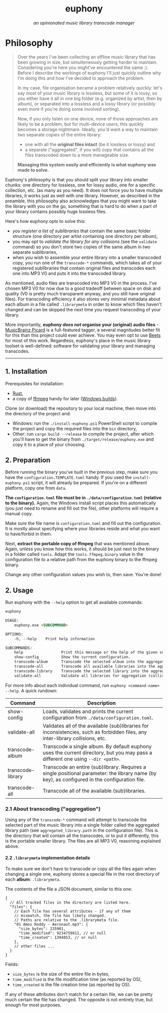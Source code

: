 <div align="center">
  <h1 align="center">euphony</h1>
  <h6 align="center">an opinionated music library transcode manager</h6>
</div>

# Philosophy
> Over the years I've been collecting an offline music library that has been growing in size, but simulteneously getting harder to maintain.
> Considering you're here you might've encountered the same :). Before I describe the workings of euphony
> I'll just quickly outline why I'm doing this and how I've decided to approach the problem.
>
> In my case, file organisation became a problem relatively quickly: let's say most of your music library is lossless, but some of it is lossy,
> so you either have it all in one big folder (e.g. organized by artist, then by album), or separated into a lossless and a lossy library
> (or possibly even more if you're doing some involved sorting).
>
> Now, if you only listen on one device, none of those approaches are likely to be a problem, but for multi-device users,
> this quickly becomes a storage nightmare.
> Ideally, you'd want a way to maintain two separate copies of the entire library:
> - one with all the **original files intact** (be it lossless or lossy) and
> - a separate ("aggregated", if you will) copy that contains all the files transcoded down to a more manageable size.
>
> **Managing this system easily and efficiently is what euphony was made to solve.**

Euphony's philosophy is that you should split your library into smaller chunks: one directory for lossless, one for lossy audio, one for a specific
collection, etc. (as many as you need). It does not force you to have multiple libraries, it works just as well with one library. However, 
as described in the preamble, this philosophy also acknowledges that you might want to take the library with you on the 
go, something that is hard to do when a part of your library contains possibly huge lossless files.

Here's how euphony opts to solve this:
- *you register a list of sublibraries* that contain the same basic folder structure (one directory per artist containing one directory per album),
- you may opt to *validate the library for any collisions* (see the `validate` command) so you don't store two copies of the same album in two separate sublibraries,
- when you wish to assemble your entire library into a smaller transcoded copy, you run one of the `transcode-*` commands, 
  which takes all of your registered sublibraries that contain original files and transcodes each one into MP3 V0 and puts it into the transcoded library.

As mentioned, audio files are transcoded into MP3 V0 in the process. I've chosen MP3 V0 for now due to a 
good tradeoff between space on disk and quality (V0 is pretty much transparent anyway, and you still have original files).
For transcoding efficiency it also stores very minimal metadata about each album in a file called `.librarymeta` in order 
to know which files haven't changed and can be skipped the next time you request transcoding of your library.

More importantly, **euphony *does not* organise your (original) audio files** - [MusicBrainz Picard](https://picard.musicbrainz.org/) 
is a full-featured tagger, a several magnitudes better fit for this than this project could ever achieve. 
You may even opt to use [Beets](https://beets.readthedocs.io/en/stable/) for most of this work. Regardless, euphony's place
in the music library toolset is well-defined: software for validating your library and managing transcodes.  

---

## 1. Installation
Prerequisites for installation:
- [Rust](https://www.rust-lang.org/),
- a copy of [ffmpeg](https://ffmpeg.org/) handy for later ([Windows builds](https://www.gyan.dev/ffmpeg/builds/)).

Clone (or download) the repository to your local machine, then move into the directory of the project and:
- Windows: run the `./install-euphony.ps1` PowerShell script to compile the project and copy the required files into the `bin` directory,
- Other: run `cargo build --release` to compile the project, after which you'll have to get the binary 
  from `./target/release/euphony.exe` and copy it to a place of your choosing.

## 2. Preparation
Before running the binary you've built in the previous step, make sure you have the `configuration.TEMPLATE.toml` handy.
If you used the `install-euphony.ps1` script, it will already be prepared. If you're on a different platform, copy one from `data`.

**The `configuration.toml` file must be in `./data/configuration.toml` (relative to the binary).** Again, the Windows install script
places this automatically (you just need to rename and fill out the file), other platforms will require a manual copy.

Make sure the file name is `configuration.toml` and fill out the configuration. It is mostly about specifying where
your libraries reside and what you want to have/forbid in them.

Next, **extract the portable copy of ffmpeg** that was mentioned above. Again, unless you know how this works,
it should be just next to the binary in a folder called `tools`. Adapt the `tools.ffmpeg.binary` value in the 
configuration file to a relative path from the euphony binary to the ffmpeg binary.

Change any other configuration values you wish to, then save. You're done!

## 2. Usage
Run euphony with the `--help` option to get all available commands:
```html
euphony 

USAGE:
    euphony.exe <SUBCOMMAND>

OPTIONS:
    -h, --help    Print help information

SUBCOMMANDS:
    help                 Print this message or the help of the given subcommand(s)
    show-config          Show the current configuration.
    transcode-album      Transcode the selected album into the aggregated library.
    transcode-all        Transcode all available libraries into the aggregated library.
    transcode-library    Transcode the selected library into the aggregated library.
    validate-all         Validate all libraries for aggregation (collisions, unwanted files, etc.).
```

For more info about each individual command, run `euphony <command-name> --help`. A quick rundown:

| Command           | Description                                                                                                                                   |
|-------------------|-----------------------------------------------------------------------------------------------------------------------------------------------|
| show-config       | Loads, validates and prints the current configuration from `./data/configuration.toml`.                                                       |
| validate-all      | Validates all of the available (sub)libraries for inconsistencies, such as forbidden files, any inter-library collisions, etc.                |
| transcode-album   | Transcode a single album. By default euphony uses the current directory, but you may pass a different one using `--dir <path>`.               |
| transcode-library | Transcode an entire (sub)library. Requires a single positional parameter: the library name (by key), as configured in the configuration file. |
| transcode-all     | Transcode all of the available (sub)libraries.                                                                                                |


### 2.1 About transcoding ("aggregation")
Using any of the `transcode-*` command will attempt to transcode the selected part of the music library 
into a single folder called the aggregated library path (see `aggregated_library.path` in the configuration file).
This is the directory that will contain all the transcodes, or to put it differently, this is the portable smaller library. 
The files are all MP3 V0, reasoning explained above.


#### 2.2 `.librarymeta` implementation details
To make sure we don't have to transcode or copy all the files again when changing a single one, 
euphony stores a special file in the root directory of each **album**: `.librarymeta`.

The contents of the file a JSON document, similar to this one:
```json5
{
  // All tracked files in the directory are listed here.
  "files": {
    // Each file has several attributes - if any of them 
    // mismatch, the file has likely changed.
    // Paths are relative to the .librarymeta file.
    "01 Amos Roddy - Aeronaut.mp3": {
      "size_bytes": 235901,
      "time_modified": 9234759811, // or null
      "time_created": 1394853, // or null
    },
    // other files ...
  }
}
```

Fields:
- `size_bytes` is the size of the entire file in bytes,
- `time_modified` is the file modification time (as reported by OS),
- `time_created` is the file creation time (as reported by OS).

If any of these attributes don't match for a certain file, we can be pretty much certain the file has changed.
The opposite is not entirely true, but enough for most purposes.
